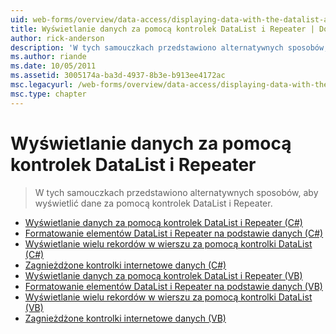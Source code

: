 ```yaml
---
uid: web-forms/overview/data-access/displaying-data-with-the-datalist-and-repeater/index
title: Wyświetlanie danych za pomocą kontrolek DataList i Repeater | Dokumentacja firmy Microsoft
author: rick-anderson
description: 'W tych samouczkach przedstawiono alternatywnych sposobów, aby wyświetlić dane za pomocą kontrolek DataList i Repeater.'
ms.author: riande
ms.date: 10/05/2011
ms.assetid: 3005174a-ba3d-4937-8b3e-b913ee4172ac
msc.legacyurl: /web-forms/overview/data-access/displaying-data-with-the-datalist-and-repeater
msc.type: chapter
---
```

<a name="displaying-data-with-the-datalist-and-repeater"></a>Wyświetlanie danych za pomocą kontrolek DataList i Repeater
====================
> W tych samouczkach przedstawiono alternatywnych sposobów, aby wyświetlić dane za pomocą kontrolek DataList i Repeater.


- [Wyświetlanie danych za pomocą kontrolek DataList i Repeater (C#)](displaying-data-with-the-datalist-and-repeater-controls-cs.md)
- [Formatowanie elementów DataList i Repeater na podstawie danych (C#)](formatting-the-datalist-and-repeater-based-upon-data-cs.md)
- [Wyświetlanie wielu rekordów w wierszu za pomocą kontrolki DataList (C#)](showing-multiple-records-per-row-with-the-datalist-control-cs.md)
- [Zagnieżdżone kontrolki internetowe danych (C#)](nested-data-web-controls-cs.md)
- [Wyświetlanie danych za pomocą kontrolek DataList i Repeater (VB)](displaying-data-with-the-datalist-and-repeater-controls-vb.md)
- [Formatowanie elementów DataList i Repeater na podstawie danych (VB)](formatting-the-datalist-and-repeater-based-upon-data-vb.md)
- [Wyświetlanie wielu rekordów w wierszu za pomocą kontrolki DataList (VB)](showing-multiple-records-per-row-with-the-datalist-control-vb.md)
- [Zagnieżdżone kontrolki internetowe danych (VB)](nested-data-web-controls-vb.md)
